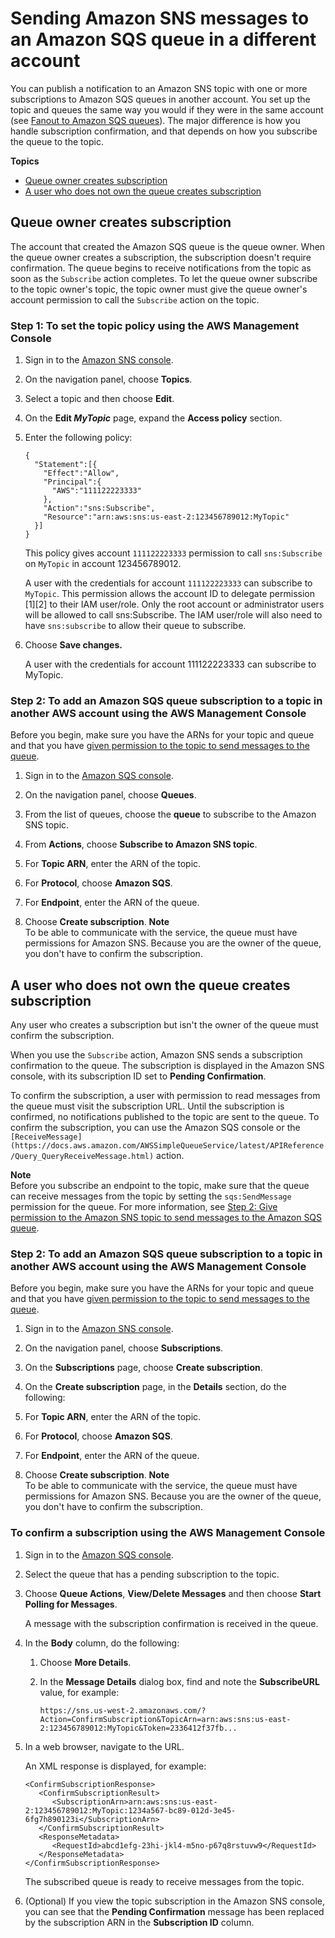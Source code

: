 # Sending Amazon SNS messages to an Amazon SQS queue in a different account<a name="sns-send-message-to-sqs-cross-account"></a>

You can publish a notification to an Amazon SNS topic with one or more subscriptions to Amazon SQS queues in another account\. You set up the topic and queues the same way you would if they were in the same account \(see [Fanout to Amazon SQS queues](sns-sqs-as-subscriber.md)\)\. The major difference is how you handle subscription confirmation, and that depends on how you subscribe the queue to the topic\.

**Topics**
+ [Queue owner creates subscription](#SendMessageToSQS.cross.account.queueowner)
+ [A user who does not own the queue creates subscription](#SendMessageToSQS.cross.account.notqueueowner)

## Queue owner creates subscription<a name="SendMessageToSQS.cross.account.queueowner"></a>

The account that created the Amazon SQS queue is the queue owner\. When the queue owner creates a subscription, the subscription doesn't require confirmation\. The queue begins to receive notifications from the topic as soon as the `Subscribe` action completes\. To let the queue owner subscribe to the topic owner's topic, the topic owner must give the queue owner's account permission to call the `Subscribe` action on the topic\.

### Step 1: To set the topic policy using the AWS Management Console<a name="sns-tutorial-set-topic-policy"></a>

1. Sign in to the [Amazon SNS console](https://console.aws.amazon.com/sns/home)\.

1. On the navigation panel, choose **Topics**\.

1. Select a topic and then choose **Edit**\.

1. On the **Edit *MyTopic*** page, expand the **Access policy** section\.

1. Enter the following policy:

   ```
   {
     "Statement":[{
       "Effect":"Allow",
       "Principal":{
         "AWS":"111122223333"
       },
       "Action":"sns:Subscribe",
       "Resource":"arn:aws:sns:us-east-2:123456789012:MyTopic"
     }]
   }
   ```

   This policy gives account `111122223333` permission to call `sns:Subscribe` on `MyTopic` in account 123456789012\.

    A user with the credentials for account `111122223333` can subscribe to `MyTopic`\. This permission allows the account ID to delegate permission \[1\]\[2\] to their IAM user/role\. Only the root account or administrator users will be allowed to call sns:Subscribe\. The IAM user/role will also need to have `sns:subscribe` to allow their queue to subscribe\.

1. Choose **Save changes\.**

   A user with the credentials for account 111122223333 can subscribe to MyTopic\.

### Step 2: To add an Amazon SQS queue subscription to a topic in another AWS account using the AWS Management Console<a name="sns-tutorial-add-sqs-subscription-to-sns-topic-another-account"></a>

Before you begin, make sure you have the ARNs for your topic and queue and that you have [given permission to the topic to send messages to the queue](subscribe-sqs-queue-to-sns-topic.md#SendMessageToSQS.sqs.permissions)\.

1. Sign in to the [Amazon SQS console](https://console.aws.amazon.com/sqs/home)\.

1. On the navigation panel, choose **Queues**\.

1.  From the list of queues, choose the **queue** to subscribe to the Amazon SNS topic\.

1.  From **Actions**, choose **Subscribe to Amazon SNS topic**\.

   1. For **Topic ARN**, enter the ARN of the topic\.

   1. For **Protocol**, choose **Amazon SQS**\.

   1. For **Endpoint**, enter the ARN of the queue\.

   1. Choose **Create subscription**\.
**Note**  
To be able to communicate with the service, the queue must have permissions for Amazon SNS\.
Because you are the owner of the queue, you don't have to confirm the subscription\.

## A user who does not own the queue creates subscription<a name="SendMessageToSQS.cross.account.notqueueowner"></a>

Any user who creates a subscription but isn't the owner of the queue must confirm the subscription\.

When you use the `Subscribe` action, Amazon SNS sends a subscription confirmation to the queue\. The subscription is displayed in the Amazon SNS console, with its subscription ID set to **Pending Confirmation**\.

To confirm the subscription, a user with permission to read messages from the queue must visit the subscription URL\. Until the subscription is confirmed, no notifications published to the topic are sent to the queue\. To confirm the subscription, you can use the Amazon SQS console or the `[ReceiveMessage](https://docs.aws.amazon.com/AWSSimpleQueueService/latest/APIReference/Query_QueryReceiveMessage.html)` action\.

**Note**  
Before you subscribe an endpoint to the topic, make sure that the queue can receive messages from the topic by setting the `sqs:SendMessage` permission for the queue\. For more information, see [Step 2: Give permission to the Amazon SNS topic to send messages to the Amazon SQS queue](subscribe-sqs-queue-to-sns-topic.md#SendMessageToSQS.sqs.permissions)\.

### Step 2: To add an Amazon SQS queue subscription to a topic in another AWS account using the AWS Management Console<a name="sns-tutorial-add-sqs-subscription-to-sns-topic-another-account"></a>

Before you begin, make sure you have the ARNs for your topic and queue and that you have [given permission to the topic to send messages to the queue](subscribe-sqs-queue-to-sns-topic.md#SendMessageToSQS.sqs.permissions)\.

1. Sign in to the [Amazon SNS console](https://console.aws.amazon.com/sns/home)\.

1. On the navigation panel, choose **Subscriptions**\. 

1. On the **Subscriptions** page, choose **Create subscription**\.

1.  On the **Create subscription** page, in the **Details** section, do the following:

   1. For **Topic ARN**, enter the ARN of the topic\.

   1. For **Protocol**, choose **Amazon SQS**\.

   1. For **Endpoint**, enter the ARN of the queue\.

   1. Choose **Create subscription**\.
**Note**  
To be able to communicate with the service, the queue must have permissions for Amazon SNS\.
Because you are the owner of the queue, you don't have to confirm the subscription\.

### To confirm a subscription using the AWS Management Console<a name="sns-tutorial-confirm-subscription-console"></a>

1. Sign in to the [Amazon SQS console](https://console.aws.amazon.com/sqs/)\.

1. Select the queue that has a pending subscription to the topic\.

1. Choose **Queue Actions**, **View/Delete Messages** and then choose **Start Polling for Messages**\.

   A message with the subscription confirmation is received in the queue\.

1. In the **Body** column, do the following:

   1. Choose **More Details**\.

   1. In the **Message Details** dialog box, find and note the **SubscribeURL** value, for example:

      ```
      https://sns.us-west-2.amazonaws.com/?Action=ConfirmSubscription&TopicArn=arn:aws:sns:us-east-2:123456789012:MyTopic&Token=2336412f37fb...
      ```

1. In a web browser, navigate to the URL\.

   An XML response is displayed, for example:

   ```
   <ConfirmSubscriptionResponse>
      <ConfirmSubscriptionResult>
         <SubscriptionArn>arn:aws:sns:us-east-2:123456789012:MyTopic:1234a567-bc89-012d-3e45-6fg7h890123i</SubscriptionArn>
      </ConfirmSubscriptionResult>
      <ResponseMetadata>
         <RequestId>abcd1efg-23hi-jkl4-m5no-p67q8rstuvw9</RequestId>
      </ResponseMetadata>
   </ConfirmSubscriptionResponse>
   ```

   The subscribed queue is ready to receive messages from the topic\.

1. \(Optional\) If you view the topic subscription in the Amazon SNS console, you can see that the **Pending Confirmation** message has been replaced by the subscription ARN in the **Subscription ID** column\.